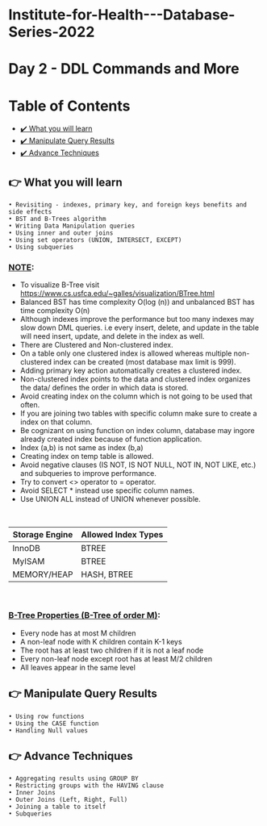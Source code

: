 # Institute-for-Health---Database-Series-2022
# Day 2 - DDL Commands and More

# Table of Contents
- [✔️ What you will learn](#ifh-introduction)
- [✔️ Manipulate Query Results](#manipulate-query-results)
- [✔️ Advance Techniques](#advance-techniques)

## 👉 What you will learn <a name="what-you-will-learn"></a>
	• Revisiting - indexes, primary key, and foreign keys benefits and side effects
	• BST and B-Trees algorithm 
	• Writing Data Manipulation queries
	• Using inner and outer joins
	• Using set operators (UNION, INTERSECT, EXCEPT)
	• Using subqueries


### <u>NOTE</u>: 
* To visualize B-Tree visit <a href="https://www.cs.usfca.edu/~galles/visualization/BTree.html">https://www.cs.usfca.edu/~galles/visualization/BTree.html</a>
* Balanced BST has time complexity O(log (n)) and unbalanced BST has time complexity O(n)
* Although indexes improve the performance but too many indexes may slow down DML queries. 
i.e every insert, delete, and update in the table will need insert, update, and delete in the index as well. 
* There are Clustered and Non-clustered index.
* On a table only one clustered index is allowed whereas multiple non-clustered index can be created (most database max limit is 999). 
* Adding primary key action automatically creates a clustered index.
* Non-clustered index points to the data and clustered index organizes the data/ defines the order in which data is stored.
* Avoid creating index on the column which is not going to be used that often. 
* If you are joining two tables with specific column make sure to create a index on that column.
* Be cognizant on using function on index column, database may ingore already created index because of function application.
* Index (a,b) is not same as index (b,a)
* Creating index on temp table is allowed.
* Avoid negative clauses (IS NOT, IS NOT NULL, NOT IN, NOT LIKE, etc.) and subqueries to improve performance.
* Try to convert <> operator to = operator.
* Avoid SELECT * instead use specific column names.
* Use UNION ALL instead of UNION whenever possible.
<br/>

| Storage Engine	| Allowed Index Types
| ----------------- | ----------- | 
| InnoDB	| BTREE |
| MyISAM	| BTREE |
| MEMORY/HEAP |	HASH, BTREE
<br/>


### <u>B-Tree Properties (B-Tree of order M)</u>: 
* Every node has at most M children
* A non-leaf node with K children contain K-1 keys 
* The root has at least two children if it is not a leaf node
* Every non-leaf node except root has at least M/2 children
* All leaves appear in the same level


## 👉 Manipulate Query Results <a name="manipulate-query-results"></a>
	• Using row functions
	• Using the CASE function
	• Handling Null values
 
## 👉 Advance Techniques  <a name="advance-techniques"></a>
	• Aggregating results using GROUP BY
	• Restricting groups with the HAVING clause
	• Inner Joins
	• Outer Joins (Left, Right, Full)
	• Joining a table to itself
	• Subqueries


